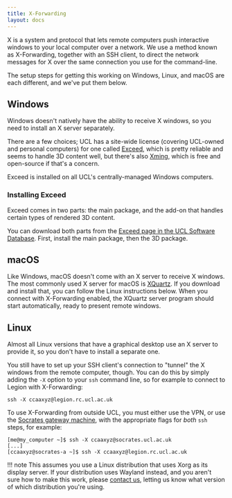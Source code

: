 ```yaml
---
title: X-Forwarding
layout: docs
---
```


X is a system and protocol that lets remote computers push interactive windows to your local computer over a network. We use a method known as X-Forwarding, together with an SSH client, to direct the network messages for X over the same connection you use for the command-line.

The setup steps for getting this working on Windows, Linux, and macOS are each different, and we've put them below.

## Windows

Windows doesn't natively have the ability to receive X windows, so you need to install an X server separately.

There are a few choices; UCL has a site-wide license (covering UCL-owned and personal computers) for one called [Exceed](https://www.opentext.co.uk/products-and-solutions/products/specialty-technologies/connectivity/exceed), which is pretty reliable and seems to handle 3D content well, but there's also [Xming](http://www.straightrunning.com/XmingNotes/), which is free and open-source if that's a concern.

Exceed is installed on all UCL's centrally-managed Windows computers.

### Installing Exceed

Exceed comes in two parts: the main package, and the add-on that handles certain types of rendered 3D content.

You can download both parts from the [Exceed page in the UCL Software Database](http://swdb.ucl.ac.uk/package/view/id/150). First, install the main package, then the 3D package.

## macOS

Like Windows, macOS doesn't come with an X server to receive X windows. The most commonly used X server for macOS is [XQuartz](https://www.xquartz.org/). If you download and install that, you can follow the Linux instructions below. When you connect with X-Forwarding enabled, the XQuartz server program should start automatically, ready to present remote windows.

## Linux

Almost all Linux versions that have a graphical desktop use an X server to provide it, so you don't have to install a separate one.

You still have to set up your SSH client's connection to "tunnel" the X windows from the remote computer, though. You can do this by simply adding the `-X` option to your `ssh` command line, so for example to connect to Legion with X-Forwarding:

```
ssh -X ccaaxyz@legion.rc.ucl.ac.uk
```

To use X-Forwarding from outside UCL, you must either use the VPN, or use the [Socrates gateway machine](Socrates.md), with the appropriate flags for *both* `ssh` steps, for example:

```
[me@my_computer ~]$ ssh -X ccaaxyz@socrates.ucl.ac.uk
[...]
[ccaaxyz@socrates-a ~]$ ssh -X ccaaxyz@legion.rc.ucl.ac.uk
```

!!! note
    This assumes you use a Linux distribution that uses Xorg as its display server. If your distribution uses Wayland instead, and you aren't sure how to make this work, please [contact us](Contact_Us.md), letting us know what version of which distribution you're using.

